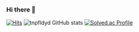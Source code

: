 ### Hi there 👋

<!--
**tnpfldyd/tnpfldyd** is a ✨ _special_ ✨ repository because its `README.md` (this file) appears on your GitHub profile.

Here are some ideas to get you started:

- 🔭 I’m currently working on ...
- 🌱 I’m currently learning ...
- 👯 I’m looking to collaborate on ...
- 🤔 I’m looking for help with ...
- 💬 Ask me about ...
- 📫 How to reach me: ...
- 😄 Pronouns: ...
- ⚡ Fun fact: ...
-->
[![Hits](https://hits.seeyoufarm.com/api/count/incr/badge.svg?url=https%3A%2F%2Fgithub.com%2Ftnpfldyd&count_bg=%23FF4040&title_bg=%23555555&icon=&icon_color=%23E7E7E7&title=hits&edge_flat=false)](https://hits.seeyoufarm.com)
![tnpfldyd GitHub stats](https://github-readme-stats.vercel.app/api?username=tnpfldyd&show_icons=true&theme=dark)
[![Solved.ac
Profile](http://mazassumnida.wtf/api/v2/generate_badge?boj=tnpfldyd)](https://solved.ac/tnpfldyd/)
